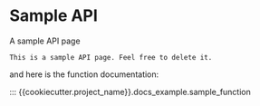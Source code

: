 # Sample API

A sample API page

```{note}
This is a sample API page. Feel free to delete it.
```

and here is the function documentation:


::: {{cookiecutter.project_name}}.docs_example.sample_function
